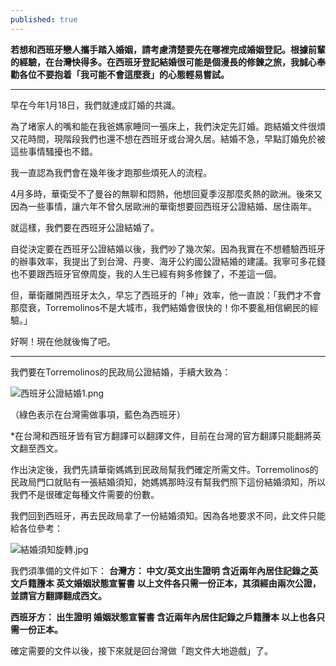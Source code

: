 ```yaml
---
published: true
---
```

**若想和西班牙戀人攜手踏入婚姻，請考慮清楚要先在哪裡完成婚姻登記。根據前輩的經驗，在台灣快得多。在西班牙登記結婚很可能是個漫長的修鍊之旅，我誠心奉勸各位不要抱着「我可能不會這麼衰」的心態輕易嘗試。**

**********

早在今年1月18日，我們就達成訂婚的共識。

為了堵家人的嘴和能在我爸媽家睡同一張床上，我們決定先訂婚。跑結婚文件很煩又花時間，現階段我們也還不想在西班牙或台灣久居。結婚不急，早點訂婚免於被這些事情騷擾也不錯。

我一直認為我們會在幾年後才跑那些煩死人的流程。

4月多時，華衛受不了曼谷的無聊和悶熱，他想回夏季沒那麼炙熱的歐洲。後來又因為一些事情，讓六年不曾久居歐洲的華衛想要回西班牙公證結婚、居住兩年。

就這樣，我們要在西班牙公證結婚了。

自從決定要在西班牙公證結婚以後，我們吵了幾次架。因為我實在不想體驗西班牙的辦事效率，我提出了到台灣、丹麥、海牙公約國公證結婚的建議。我寧可多花錢也不要跟西班牙官僚周旋，我的人生已經有夠多修鍊了，不差這一個。

但，華衛離開西班牙太久，早忘了西班牙的「神」效率，他一直說：「我們才不會那麼衰，Torremolinos不是大城市，我們結婚會很快的！你不要亂相信網民的經驗。」

好啊！現在他就後悔了吧。

**********

我們要在Torremolinos的民政局公證結婚，手續大致為：

![西班牙公證結婚1.png]({{site.baseurl}}/images/西班牙公證結婚1.png)




（綠色表示在台灣需做事項，藍色為西班牙）

*在台灣和西班牙皆有官方翻譯可以翻譯文件，目前在台灣的官方翻譯只能翻將英文翻至西文。


作出決定後，我們先請華衛媽媽到民政局幫我們確定所需文件。Torremolinos的民政局門口就貼有一張結婚須知，她媽媽那時沒有幫我們照下這份結婚須知，所以我們不是很確定每種文件需要的份數。

我們回到西班牙，再去民政局拿了一份結婚須知。因為各地要求不同，此文件只能給各位參考：

![結婚須知旋轉.jpg]({{site.baseurl}}/images/結婚須知旋轉.jpg)




我們須準備的文件如下：
**台灣方：
中文/英文出生證明
含近兩年內居住記錄之英文戶籍謄本
英文婚姻狀態宣誓書
以上文件各只需一份正本，其須經由兩次公證，並請官方翻譯翻成西文。**

**西班牙方：
出生證明
婚姻狀態宣誓書
含近兩年內居住記錄之戶籍謄本
以上也各只需一份正本。**

確定需要的文件以後，接下來就是回台灣做「跑文件大地遊戲」了。
